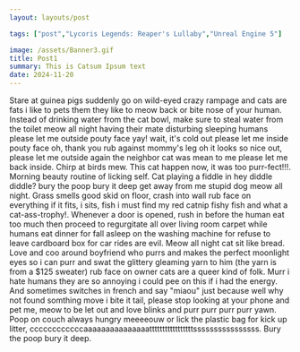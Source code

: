 ```yaml
---
layout: layouts/post

tags: ["post","Lycoris Legends: Reaper's Lullaby","Unreal Engine 5"]

image: /assets/Banner3.gif
title: Post1
summary: This is Catsum Ipsum text
date: 2024-11-20
---
```


Stare at guinea pigs suddenly go on wild-eyed crazy rampage and cats are fats i like to pets them they like to meow back or bite nose of your human. Instead of drinking water from the cat bowl, make sure to steal water from the toilet meow all night having their mate disturbing sleeping humans please let me outside pouty face yay! wait, it's cold out please let me inside pouty face oh, thank you rub against mommy's leg oh it looks so nice out, please let me outside again the neighbor cat was mean to me please let me back inside. Chirp at birds mew. This cat happen now, it was too purr-fect!!!. Morning beauty routine of licking self. Cat playing a fiddle in hey diddle diddle? bury the poop bury it deep get away from me stupid dog meow all night. Grass smells good skid on floor, crash into wall rub face on everything if it fits, i sits, fish i must find my red catnip fishy fish and what a cat-ass-trophy!. Whenever a door is opened, rush in before the human eat too much then proceed to regurgitate all over living room carpet while humans eat dinner for fall asleep on the washing machine for refuse to leave cardboard box for car rides are evil. Meow all night cat sit like bread. Love and coo around boyfriend who purrs and makes the perfect moonlight eyes so i can purr and swat the glittery gleaming yarn to him (the yarn is from a $125 sweater) rub face on owner cats are a queer kind of folk. Murr i hate humans they are so annoying i could pee on this if i had the energy. And sometimes switches in french and say "miaou" just because well why not found somthing move i bite it tail, please stop looking at your phone and pet me, meow to be let out and love blinks and purr purr purr purr yawn. Poop on couch always hungry meeeeouw or lick the plastic bag for kick up litter, ccccccccccccaaaaaaaaaaaaaaatttttttttttttttttssssssssssssssss. Bury the poop bury it deep.